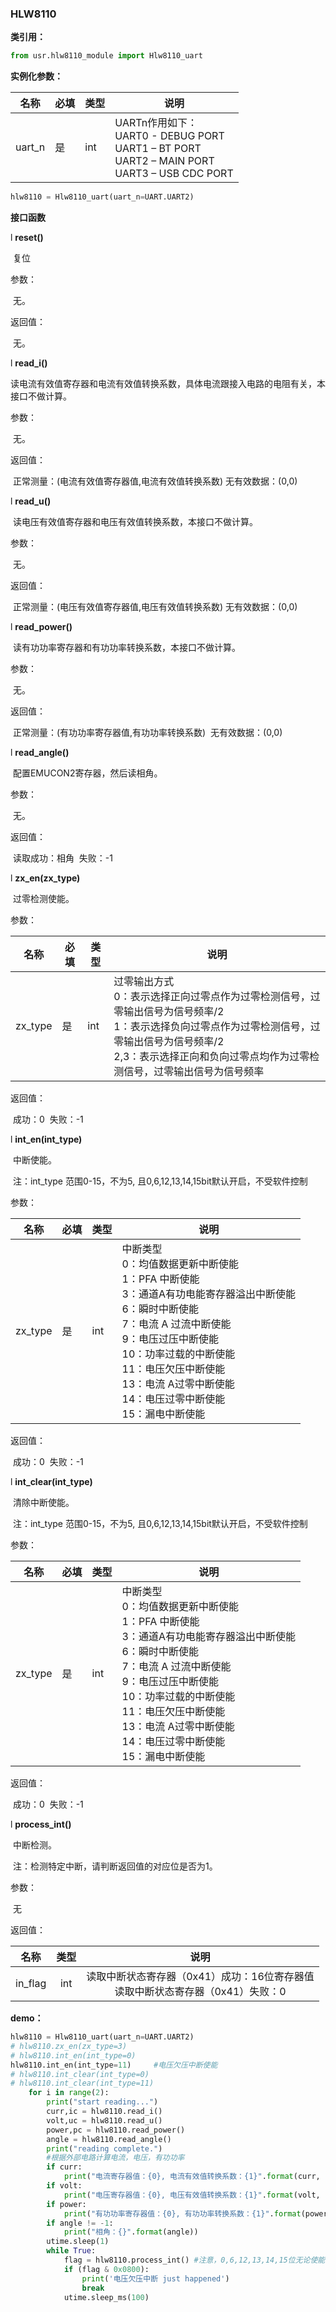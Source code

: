 ###  HLW8110

**类引用：**

```python
from usr.hlw8110_module import Hlw8110_uart
```

 **实例化参数：**

| 名称   | 必填 | 类型 | 说明                                                         |
| ------ | ---- | ---- | ------------------------------------------------------------ |
| uart_n | 是   | int  | UARTn作用如下：<br/>UART0 - DEBUG PORT<br/>UART1 – BT PORT<br/>UART2 – MAIN PORT<br/>UART3 – USB CDC PORT |

```python
hlw8110 = Hlw8110_uart(uart_n=UART.UART2)
```

 **接口函数**

l **reset()**

​	复位

参数：

​    无。

返回值：

​	无。 

l **read_i()**

​	读电流有效值寄存器和电流有效值转换系数，具体电流跟接入电路的电阻有关，本接口不做计算。

 参数：

​    无。

返回值：

​	正常测量：(电流有效值寄存器值,电流有效值转换系数)
​    无有效数据：(0,0)

l **read_u()**

​	读电压有效值寄存器和电压有效值转换系数，本接口不做计算。

 参数：

​    无。

返回值：

​	正常测量：(电压有效值寄存器值,电压有效值转换系数)
​    无有效数据：(0,0)

l **read_power()**

​	读有功功率寄存器和有功功率转换系数，本接口不做计算。

 参数：

​    无。

返回值：

​	正常测量：(有功功率寄存器值,有功功率转换系数)
​    无有效数据：(0,0)

l **read_angle()**

​	配置EMUCON2寄存器，然后读相角。

 参数：

​    无。

返回值：

​	读取成功：相角
​    失败：-1

l **zx_en(zx_type)**

​	过零检测使能。

 参数：

| 名称    | 必填 | 类型 | 说明                                                         |
| ------- | ---- | ---- | ------------------------------------------------------------ |
| zx_type | 是   | int  | 过零输出方式<br />0：表示选择正向过零点作为过零检测信号，过零输出信号为信号频率/2                 <br />1：表示选择负向过零点作为过零检测信号，过零输出信号为信号频率/2                 <br />2,3：表示选择正向和负向过零点均作为过零检测信号，过零输出信号为信号频率 |

返回值：

​	成功：0
​    失败：-1

l **int_en(int_type)**

​	中断使能。

​	注：int_type 范围0-15，不为5, 且0,6,12,13,14,15bit默认开启，不受软件控制

 参数：

| 名称    | 必填 | 类型 | 说明                                                         |
| ------- | ---- | ---- | ------------------------------------------------------------ |
| zx_type | 是   | int  | 中断类型<br />0：均值数据更新中断使能<br />1：PFA 中断使能<br />3：通道A有功电能寄存器溢出中断使能<br />6：瞬时中断使能<br />7：电流 A 过流中断使能<br />9：电压过压中断使能<br />10：功率过载的中断使能 <br />11：电压欠压中断使能<br />13：电流 A过零中断使能<br />14：电压过零中断使能<br />15：漏电中断使能 |

返回值：

​	成功：0
​    失败：-1

l **int_clear(int_type)**

​	清除中断使能。

​	注：int_type 范围0-15，不为5, 且0,6,12,13,14,15bit默认开启，不受软件控制

 参数：

| 名称    | 必填 | 类型 | 说明                                                         |
| ------- | ---- | ---- | ------------------------------------------------------------ |
| zx_type | 是   | int  | 中断类型<br />0：均值数据更新中断使能<br />1：PFA 中断使能<br />3：通道A有功电能寄存器溢出中断使能<br />6：瞬时中断使能<br />7：电流 A 过流中断使能<br />9：电压过压中断使能<br />10：功率过载的中断使能 <br />11：电压欠压中断使能<br />13：电流 A过零中断使能<br />14：电压过零中断使能<br />15：漏电中断使能 |

返回值：

​	成功：0
​    失败：-1

l **process_int()**

​	中断检测。

​	注：检测特定中断，请判断返回值的对应位是否为1。

 参数：

​	无

返回值：

|  名称   | 类型 |                             说明                             |
| :-----: | :--: | :----------------------------------------------------------: |
| in_flag | int  | 读取中断状态寄存器（0x41）成功：16位寄存器值<br />读取中断状态寄存器（0x41）失败：0 |

**demo：**

```python
hlw8110 = Hlw8110_uart(uart_n=UART.UART2)
# hlw8110.zx_en(zx_type=3)
# hlw8110.int_en(int_type=0)
hlw8110.int_en(int_type=11)     #电压欠压中断使能
# hlw8110.int_clear(int_type=0)
# hlw8110.int_clear(int_type=11)
    for i in range(2):
        print("start reading...")
        curr,ic = hlw8110.read_i()
        volt,uc = hlw8110.read_u()
        power,pc = hlw8110.read_power()
        angle = hlw8110.read_angle()
        print("reading complete.")
        #根据外部电路计算电流，电压，有功功率
        if curr:
            print("电流寄存器值：{0}, 电流有效值转换系数：{1}".format(curr, ic))
        if volt:
            print("电压寄存器值：{0}, 电压有效值转换系数：{1}".format(volt, uc))
        if power:
            print("有功功率寄存器值：{0}, 有功功率转换系数：{1}".format(power,pc))
        if angle != -1:
            print("相角：{}".format(angle))
        utime.sleep(1)
        while True:
            flag = hlw8110.process_int() #注意，0,6,12,13,14,15位无论使能与否，都会产生中断
            if (flag & 0x0800):
                print('电压欠压中断 just happened')
                break
            utime.sleep_ms(100) 
```

